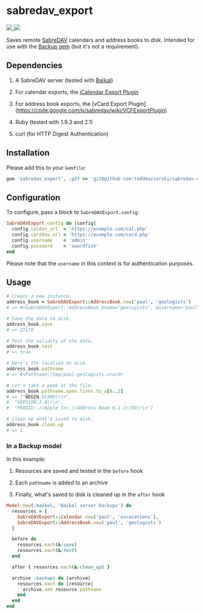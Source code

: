 # sabredav_export

<a href='https://travis-ci.org/toddmazierski/sabredav-export'>
  <img src='https://api.travis-ci.org/toddmazierski/sabredav-export.png' />
</a>

<a href='https://codeclimate.com/github/toddmazierski/sabredav-export'>
  <img src='https://codeclimate.com/github/toddmazierski/sabredav-export.png' />
</a>

Saves remote [SabreDAV](http://sabredav.org/) calendars and address books to disk. Intended for use with the [Backup gem](http://meskyanichi.github.io/backup/v4/) (but it's not a requirement).

## Dependencies

  1. A SabreDAV server (tested with [Baïkal](http://baikal-server.com/))

  2. For calendar exports, the [iCalendar Export Plugin](http://sabredav.org/dav/ics-export-plugin/)

  3. For address book exports, the [vCard Export Plugin] (https://code.google.com/p/sabredav/wiki/VCFExportPlugin)

  4. Ruby (tested with 1.9.3 and 2.1)

  5. curl (for HTTP Digest Authentication)

## Installation

Please add this to your `Gemfile`:

```ruby
gem 'sabredav_export', :git => 'git@github.com:toddmazierski/sabredav-export.git', :ref => 'v0.0.2'
```

## Configuration

To configure, pass a block to `SabreDAVExport.config`:

```ruby
SabreDAVExport.config do |config|
  config.caldav_url  = 'https://example.com/cal.php'
  config.carddav_url = 'https://example.com/card.php'
  config.username    = 'admin'
  config.password    = 'swordfish'
end
```

Please note that the `username` in this context is for authentication purposes.

## Usage

```ruby
# Create a new instance.
address_book = SabreDAVExport::AddressBook.new('paul', 'geologists')
# => #<SabreDAVExport::AddressBook @name="geologists", @username="paul">

# Save the data to disk.
address_book.save
# => 27170

# Test the validity of the data.
address_book.test
# => true

# Here's the location on disk.
address_book.pathname
# => #<Pathname:/tmp/paul-geologists.vcard>

# Let's take a peek at the file.
address_book.pathname.open.lines.to_a[0..2]
# => ["BEGIN:VCARD\r\n",
#  "VERSION:3.0\r\n",
#  "PRODID:-//Apple Inc.//Address Book 6.1.2//EN\r\n"]

# Clean up what's saved to disk.
address_book.clean_up
# => 1
```

### In a Backup model

In this example:

  1. Resources are saved and tested in the `before` hook

  2. Each `pathname` is added to an archive

  3. Finally, what's saved to disk is cleaned up in the `after` hook

```ruby
Model.new(:baikal, 'Baïkal server backups') do
  resources = [
    SabreDAVExport::Calendar.new('paul', 'excavations'),
    SabreDAVExport::AddressBook.new('paul', 'geologists')
  ]

  before do
    resources.each(&:save)
    resources.each(&:test)
  end

  after { resources.each(&:clean_up) }

  archive :backups do |archive|
    resources.each do |resource|
      archive.add resource.pathname
    end
  end
end
```
